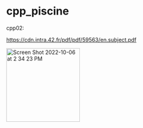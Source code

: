 # cpp_piscine

cpp02:

https://cdn.intra.42.fr/pdf/pdf/59563/en.subject.pdf

<img width="194" alt="Screen Shot 2022-10-06 at 2 34 23 PM" src="https://user-images.githubusercontent.com/88348802/194327641-1f95760f-e9b6-43b5-bd96-2da23b2a0138.png">



